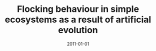 ---
# Documentation: https://wowchemy.com/docs/managing-content/

title: Flocking behaviour in simple ecosystems as a result of artificial evolution
subtitle: ''
summary: ''
authors:
- kwasnicka
- markowska-kaczmar
- Marcin Mikosik
tags: []
categories: []
date: '2011-01-01'
lastmod: 2022-10-07T04:57:41Z
featured: false
draft: false

# Featured image
# To use, add an image named `featured.jpg/png` to your page's folder.
# Focal points: Smart, Center, TopLeft, Top, TopRight, Left, Right, BottomLeft, Bottom, BottomRight.
image:
  caption: ''
  focal_point: ''
  preview_only: false

# Projects (optional).
#   Associate this post with one or more of your projects.
#   Simply enter your project's folder or file name without extension.
#   E.g. `projects = ["internal-project"]` references `content/project/deep-learning/index.md`.
#   Otherwise, set `projects = []`.
projects: []
publishDate: '2022-10-07T04:57:40.104229Z'
publication_types:
- '2'
abstract: ''
publication: '*Applied Soft Computing*'
doi: 10.1016/j.asoc.2010.01.018
links:
- name: URL
  url: http://vls1.icm.edu.pl/cgi-bin/sciserv.pl?collection=elsevier&journal=15684946&issue=v11i0001&article=982_fbiseaaroae
---